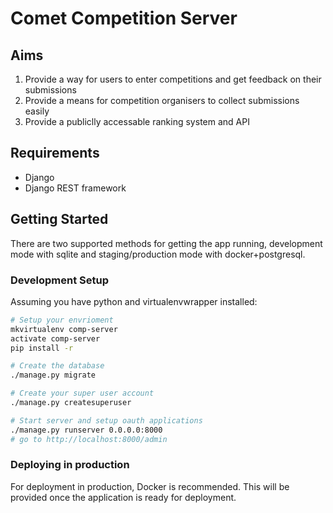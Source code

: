 # Comet Competition Server

## Aims
1. Provide a way for users to enter competitions and get feedback on their submissions
2. Provide a means for competition organisers to collect submissions easily
3. Provide a publiclly accessable ranking system and API

## Requirements
* Django
* Django REST framework

## Getting Started
There are two supported methods for getting the app running, development mode with sqlite and staging/production mode with docker+postgresql.

### Development Setup
Assuming you have python and virtualenvwrapper installed:

```bash
# Setup your envrioment
mkvirtualenv comp-server
activate comp-server
pip install -r

# Create the database
./manage.py migrate

# Create your super user account
./manage.py createsuperuser

# Start server and setup oauth applications
./manage.py runserver 0.0.0.0:8000
# go to http://localhost:8000/admin
```

### Deploying in production
For deployment in production, Docker is recommended. This will be provided once the application is ready for deployment.
